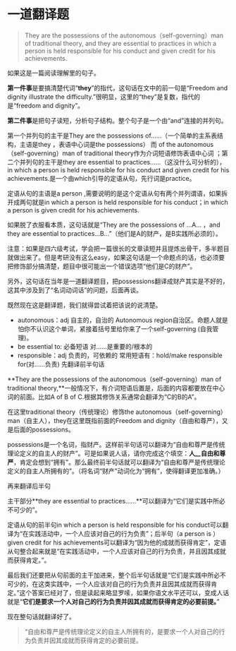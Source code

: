 # 一道翻译题

> They are the possessions of the autonomous（self-governing）man of traditional theory, and they are essential to practices in which a person is held responsible for his conduct and given credit for his achievements.

如果这是一篇阅读理解里的句子。

**第一件事**是要搞清楚代词“**they**”的指代，这句话在文中的前一句是“Freedom and dignity illustrate the difficulty.”很明显，这里的“they”是复数，指代的是“freedom and dignity”。

**第二件事**是把句子读短，分析句子结构。整个句子是一个由“and”连接的并列句。

第一个并列句的主干是They are the possessions of……（一个简单的主系表结构，主语是they ，表语中心词是the possessions） 而 of the autonomous（self-governing）man of traditional theory作为介词短语修饰表语中心词 ；第二个并列句的主干是they are essential to practices……（这没什么可分析的），in which a person is held responsible for his conduct and given credit for his achievements.是一个由which引导的定语从句，先行词是practice。

定语从句的主语是a person ,需要说明的是这个定语从句有两个并列谓语，如果拆开成两句就是in which a person is held responsible for his conduct；in which a person is given credit for his achievements.

如果脱了衣服看本质，这句话就是“They are the possessions of …A… ，and they are essential to practices…B…”（他们是A的财产，是B实践所必须的）。

注意：如果是四六级考试，学会把一篇很长的文章读短并且提炼出骨干，多半题目就做出来了。但是考研没有这么easy，如果这句话是一个命题点的话，也必须要把修饰部分搞清楚，题目中很可能出一个错误选项“他们是C的财产”。

另外，这句话在当年是一道翻译题目，把possessions翻译成财产其实是不好的，这其中涉及到了“名词动词话”的问题，后面再谈。

既然现在这是翻译题，我们就得尝试着把该说的说清楚。

* autonomous：adj 自主的，自治的 Autonomous region自治区。命题人就是怕你不认识这个单词，紧接着括号里给你来了一个self-governing \(自我管理\)。
* be essential to: 必备短语 对……是重要的/根本的
* responsible：adj 负责的，可依赖的 常用短语有：hold/make responsible for\(对……负责\) 先翻译前半句话

**They are the possessions of the autonomous（self-governing）man of traditional theory,**一般情况下，有介词短语后置是，后面的内容都要放在中心词的前面。比如A of B of C.根据其修饰关系通常会翻译为“C的B的A”。

在这里traditional theory（传统理论）修饰the autonomous（self-governing）man（自主人），they在这里既指前面的Freedom and dignity（自由和尊严），又是后面的possessions。

possessions是一个名词，指财产。这样前半句话可以翻译为“自由和尊严是传统理论定义的自主人的财产”。可是如果说人话，请你完成这个填空：**人**_**\_\_**_**自由和尊严**，肯定会想到“拥有"。那么最终前半句话就可以翻译为“自由和尊严是传统理论定义的自主人所拥有的”。（将名词“财产”动词化为“拥有”，使得翻译更加准确。）

再来翻译后半句

主干部分**they are essential to practices……**可以翻译为“它们是实践中所必不可少的”。

定语从句的前半句in which a person is held responsible for his conduct可以翻译为“在实践活动中，一个人应该对自己的行为负责”；后半句（a person is ） given credit for his achievements可以翻译为“因为他的成就而获得肯定”，定语从句整合起来就是“在实践活动中，一个人应该对自己的行为负责，并且因其成就而获得肯定。”。

最后我们还要把从句前面的主干加进来，整个后半句话就是“它们是实践中所必不可少的，在这类实践中，一个人应该对自己的行为负责并且因其成就而获得肯定。”这个答案已经对了，但是读起来略显罗嗦，如果你语文水平还可以，变成人话就是“**它们是要求一个人对自己的行为负责并因其成就而获得肯定的必要前提。**”

现在整句话就翻译好了。

> “自由和尊严是传统理论定义的自主人所拥有的，是要求一个人对自己的行为负责并因其成就而获得肯定的必要前提。

